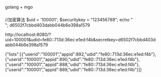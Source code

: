 golang + mgo


###
//加密算法
$uid = '100001';
$securitykey = "123456789";
echo "<br />";
d6502f7cbbd403dabb044b6e398a1579

http://localhost:8080/?uid=100001&udid=fe80::713d:36ec:e1ed:f4b&secretkey=d6502f7cbbd403dabb044b6e398a1579



{"lists":[{"userid":"100001","appid":892,"udid":"fe80::713d:36ec:e1ed:f4b"},{"userid":"100001","appid":890,"udid":"fe80::713d:36ec:e1ed:f4b"},{"userid":"100001","appid":888,"udid":"fe80::713d:36ec:e1ed:f4b"},{"userid":"100001","appid":889,"udid":"fe80::713d:36ec:e1ed:f4b"}]}